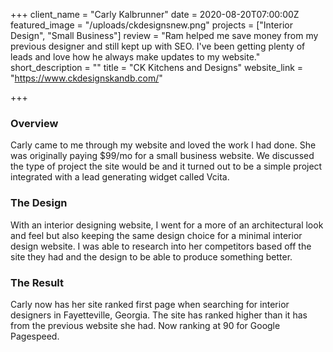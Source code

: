 +++
client_name = "Carly Kalbrunner"
date = 2020-08-20T07:00:00Z
featured_image = "/uploads/ckdesignsnew.png"
projects = ["Interior Design", "Small Business"]
review = "Ram helped me save money from my previous designer and still kept up with SEO. I've been getting plenty of leads and love how he always make updates to my website."
short_description = ""
title = "CK Kitchens and Designs"
website_link = "https://www.ckdesignskandb.com/"

+++
### Overview

Carly came to me through my website and loved the work I had done. She was originally paying $99/mo for a small business website. We discussed the type of project the site would be and it turned out to be a simple project integrated with a lead generating widget called Vcita.

### The Design

With an interior designing website, I went for a more of an architectural look and feel but also keeping the same design choice for a minimal interior design website. I was able to research into her competitors based off the site they had and the design to be able to produce something better.

### The Result

Carly now has her site ranked first page when searching for interior designers in Fayetteville, Georgia. The site has ranked higher than it has from the previous website she had. Now ranking at 90 for Google Pagespeed.